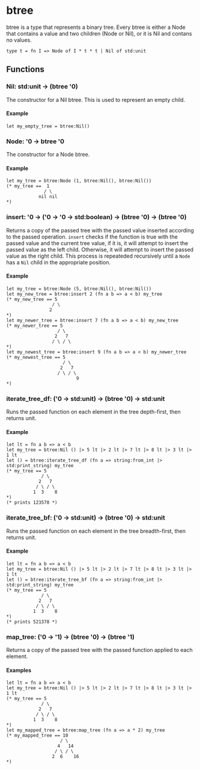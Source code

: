 # btree
btree is a type that represents a binary tree. Every btree is either a Node that contains a value and two children (Node or Nil), or it is Nil and contans no values.
```
type t = fn I => Node of I * t * t | Nil of std:unit
```
## Functions
### Nil: std:unit -> (btree '0)
The constructor for a Nil btree. This is used to represent an empty child.
#### Example
```
let my_empty_tree = btree:Nil()
```
### Node: '0 -> btree '0 
The constructor for a Node btree.
#### Example
```
let my_tree = btree:Node (1, btree:Nil(), btree:Nil())
(* my_tree ==  1
              / \
            nil nil
*)
```
### insert: '0 -> ('0 -> '0 -> std:boolean) -> (btree '0) -> (btree '0)
Returns a copy of the passed tree with the passed value inserted according to the passed operation. `insert` checks if the function is true with the passed value and the current tree value, if it is, it will attempt to insert the passed value as the left child. Otherwise, it will attempt to insert the passed value as the right child. This process is repeateded recursively until a `Node` has a `Nil` child in the appropriate position.
#### Example
```
let my_tree = btree:Node (5, btree:Nil(), btree:Nil())
let my_new_tree = btree:insert 2 (fn a b => a < b) my_tree
(* my_new_tree == 5
                 / \
                2  
*)
let my_newer_tree = btree:insert 7 (fn a b => a < b) my_new_tree
(* my_newer_tree == 5
                   / \
                  2   7 
                 / \ / \ 
*)
let my_newest_tree = btree:insert 9 (fn a b => a < b) my_newer_tree
(* my_newest_tree == 5
                     / \
                    2   7 
                   / \ / \
                          9
*)
```
### iterate_tree_df: ('0 -> std:unit) -> (btree '0) -> std:unit
Runs the passed function on each element in the tree depth-first, then returns unit.
#### Example
```
let lt = fn a b => a < b  
let my_tree = btree:Nil () |> 5 lt |> 2 lt |> 7 lt |> 8 lt |> 3 lt |> 1 lt
let () = btree:iterate_tree_df (fn a => string:from_int |> std:print_string) my_tree
(* my_tree == 5
             / \
            2   7 
           / \ / \
          1  3    8 
*)
(* prints 123578 *)

```
### iterate_tree_bf: ('0 -> std:unit) -> (btree '0) -> std:unit
Runs the passed function on each element in the tree breadth-first, then returns unit.
#### Example
```
let lt = fn a b => a < b  
let my_tree = btree:Nil () |> 5 lt |> 2 lt |> 7 lt |> 8 lt |> 3 lt |> 1 lt
let () = btree:iterate_tree_bf (fn a => string:from_int |> std:print_string) my_tree
(* my_tree == 5
             / \
            2   7 
           / \ / \
          1  3    8 
*)
(* prints 521378 *)
```
### map_tree: ('0 -> '1) -> (btree '0) -> (btree '1)
Returns a copy of the passed tree with the passed function applied to each element.
#### Examples
```
let lt = fn a b => a < b  
let my_tree = btree:Nil () |> 5 lt |> 2 lt |> 7 lt |> 8 lt |> 3 lt |> 1 lt
(* my_tree == 5
             / \
            2   7 
           / \ / \
          1  3    8 
*)
let my_mapped_tree = btree:map_tree (fn a => a * 2) my_tree
(* my_mapped_tree == 10
                    / \
                   4   14 
                  / \ / \
                 2  6    16 
*)
```